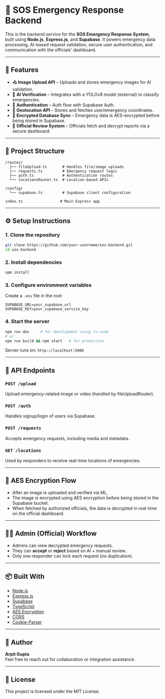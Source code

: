 
# 🚨 SOS Emergency Response Backend

This is the backend service for the **SOS Emergency Response System**, built using **Node.js**, **Express.js**, and **Supabase**. It powers emergency data processing, AI-based request validation, secure user authentication, and communication with the officials' dashboard.

---

## 🚀 Features

- 📤 **Image Upload API** – Uploads and stores emergency images for AI validation.
- 🧠 **AI Verification** – Integrates with a YOLOv8 model (external) to classify emergencies.
- 🔐 **Authentication** – Auth flow with Supabase Auth.
- 📍 **Geolocation API** – Stores and fetches user/emergency coordinates.
- 🔗 **Encrypted Database Sync** – Emergency data is AES-encrypted before being stored in Supabase.
- 👮 **Official Review System** – Officials fetch and decrypt reports via a secure dashboard.

---

## 📁 Project Structure

```
/routes/
  ├── fileUpload.ts       # Handles file/image uploads
  ├── requests.ts         # Emergency request logic
  ├── auth.ts             # Authentication routes
  └── locationsRouter.ts  # Location-based APIs

/config/
  └── supabase.ts         # Supabase client configuration

index.ts                 # Main Express app
```

---

## ⚙️ Setup Instructions

### 1. Clone the repository
```bash
git clone https://github.com/your-username/sos-backend.git
cd sos-backend
```

### 2. Install dependencies
```bash
npm install
```

### 3. Configure environment variables

Create a `.env` file in the root:

```env
SUPABASE_URL=your_supabase_url
SUPABASE_KEY=your_supabase_service_key
```

### 4. Start the server
```bash
npm run dev     # for development using ts-node
# or
npm run build && npm start   # for production
```

Server runs on: `http://localhost:5000`

---

## 🧪 API Endpoints

### `POST /upload`
Upload emergency-related image or video (handled by fileUploadRouter).

### `POST /auth`
Handles signup/login of users via Supabase.

### `POST /requests`
Accepts emergency requests, including media and metadata.

### `GET /locations`
Used by responders to receive real-time locations of emergencies.

---

## 🔐 AES Encryption Flow

- After an image is uploaded and verified via ML,
- The image is encrypted using AES encryption before being stored in the Supabase bucket.
- When fetched by authorized officials, the data is decrypted in real-time on the official dashboard.

---

## 🧑‍🚒 Admin (Official) Workflow

- Admins can view decrypted emergency requests.
- They can **accept** or **reject** based on AI + manual review.
- Only one responder can lock each request (no duplication).

---

## 📦 Built With

- [Node.js](https://nodejs.org/)
- [Express.js](https://expressjs.com/)
- [Supabase](https://supabase.com/)
- [TypeScript](https://www.typescriptlang.org/)
- [AES Encryption](https://en.wikipedia.org/wiki/Advanced_Encryption_Standard)
- [CORS](https://developer.mozilla.org/en-US/docs/Web/HTTP/CORS)
- [Cookie-Parser](https://www.npmjs.com/package/cookie-parser)

---

## 🙋 Author

**Arpit Gupta**  
Feel free to reach out for collaboration or integration assistance.

---

## 📄 License

This project is licensed under the MIT License.
